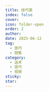 ```yaml
---
title: 技巧类
index: false
cover: 
icon: folder-open
order: 2
author: 
date: 2025-06-12
tag:
  - 技巧
  - 销售
category:
  - 话术
  - 技巧
  - 视频
sticky: 
star: 
---
```


<Catalog />
